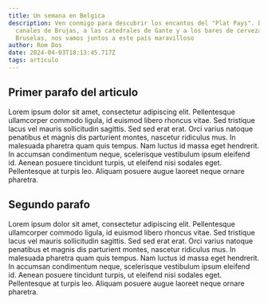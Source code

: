 ```yaml
---
title: Un semana en Belgica
description: Ven conmigo para descubrir los encantos del "Plat Pays". De los
  canales de Brujas, a las catedrales de Gante y a los bares de cervezas de
  Bruselas, nos vamos juntos a este pais maravilloso
author: Rom Dos
date: 2024-04-03T18:13:45.717Z
tags: articulo
---
```

## **P﻿rimer parafo del articulo**

Lorem ipsum dolor sit amet, consectetur adipiscing elit. Pellentesque ullamcorper commodo ligula, id euismod libero rhoncus vitae. Sed tristique lacus vel mauris sollicitudin sagittis. Sed sed erat erat. Orci varius natoque penatibus et magnis dis parturient montes, nascetur ridiculus mus. In malesuada pharetra quam quis tempus. Nam luctus id massa eget hendrerit. In accumsan condimentum neque, scelerisque vestibulum ipsum eleifend id. Aenean posuere tincidunt turpis, ut eleifend nisi sodales eget. Pellentesque at turpis leo. Aliquam posuere augue laoreet neque ornare pharetra.



## S﻿egundo parafo

Lorem ipsum dolor sit amet, consectetur adipiscing elit. Pellentesque ullamcorper commodo ligula, id euismod libero rhoncus vitae. Sed tristique lacus vel mauris sollicitudin sagittis. Sed sed erat erat. Orci varius natoque penatibus et magnis dis parturient montes, nascetur ridiculus mus. In malesuada pharetra quam quis tempus. Nam luctus id massa eget hendrerit. In accumsan condimentum neque, scelerisque vestibulum ipsum eleifend id. Aenean posuere tincidunt turpis, ut eleifend nisi sodales eget. Pellentesque at turpis leo. Aliquam posuere augue laoreet neque ornare pharetra.